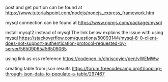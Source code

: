 post and get portion can be found at 
https://www.tutorialspoint.com/nodejs/nodejs_express_framework.htm

mysql connection can be found at 
https://www.npmjs.com/package/mysql

install mysql2 instead of mysql
The link below explains the issue with using mysql
https://stackoverflow.com/questions/50093144/mysql-8-0-client-does-not-support-authentication-protocol-requested-by-server/56509065#56509065

using link as css reference
https://codepen.io/chriscoyier/pen/vWEMWw

creating table from json results
https://forum.freecodecamp.org/t/looping-through-json-data-to-populate-a-table/297467